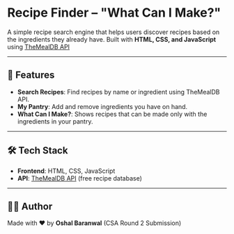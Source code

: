 # Recipe Finder – "What Can I Make?"

A simple recipe search engine that helps users discover recipes based on the ingredients they already have. Built with **HTML, CSS, and JavaScript** using [TheMealDB API](https://www.themealdb.com/)

---
## 🚀 Features
 - **Search Recipes**: Find recipes by name or ingredient using TheMealDB API.
 - **My Pantry**: Add and remove ingredients you have on hand.
 - **What Can I Make?**: Shows recipes that can be made only with the ingredients in your pantry.

---
## 🛠️ Tech Stack
 - **Frontend**: HTML, CSS, JavaScript
 - **API**: [TheMealDB API](https://www.themealdb.com/) (free recipe database)

---
## 👨‍💻 Author
Made with ♥️ by **Oshal Baranwal** (CSA Round 2 Submission)
